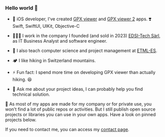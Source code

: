 ### Hello world 👋

- 📱 iOS developer, I've created [GPX viewer](https://apps.apple.com/ch/app/gpx-viewer/id1511582047) and [GPX viewer 2](https://apps.apple.com/ch/app/gpx-viewer-2/id6444086445) apps. ❣️Swift, SwiftUI, UIKit, Objective-C

- 🧑🏻‍💻 I work in the company I founded (and sold in 2023) [EDSI-Tech Sàrl](https://edsi-tech.com), as IT Business Analyst and software engineer.
- 🎒 I also teach computer science and project management at [ETML-ES](https://www.etml.ch/formation/es/informatique-de-gestion).
- 🏕 I like hiking in Switzerland mountains.
- ⚡️ Fun fact: I spend more time on developing GPX viewer than actually hiking. 😆
- 💬 Ask me about your project ideas, I can probably help you find technical solution.

🤫 As most of my apps are made for my company or for private use, you won't find a lot of public repos or activities. But I still publish open source projects or libraries you can use in your own apps. Have a look on pinned projects below.

If you need to contact me, you can access my [contact page](https://contact.gander.family?locale=en).
